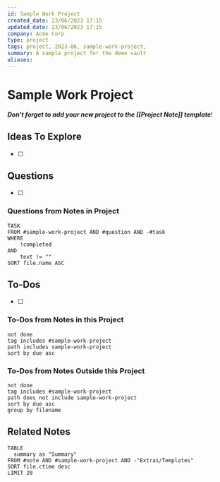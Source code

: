 ```yaml
---
id: Sample Work Project
created_date: 23/06/2023 17:15
updated_date: 23/06/2023 17:15
company: Acme Corp
type: project
tags: project, 2023-06, sample-work-project,
summary: A sample project for the demo vault
aliases: 
---
```


# Sample Work Project

***Don't forget to add your new project to the [[Project Note]] template***!

## Ideas To Explore

- [ ] 

## Questions

- [ ] 

### Questions from Notes in Project

```dataview
TASK
FROM #sample-work-project AND #question AND -#task
WHERE 
	!completed
AND 
	text != ""
SORT file.name ASC
```

## To-Dos

- [ ] 

### To-Dos from Notes in this Project

```tasks
not done
tag includes #sample-work-project 
path includes sample-work-project
sort by due asc
```

### To-Dos from Notes Outside this Project

```tasks
not done
tag includes #sample-work-project
path does not include sample-work-project
sort by due asc
group by filename
```

## Related Notes

```dataview
TABLE 
  summary as "Summary"
FROM #note AND #sample-work-project AND -"Extras/Templates"
SORT file.ctime desc
LIMIT 20
```
